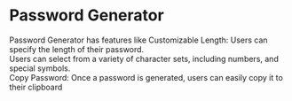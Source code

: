 # Password Generator

Password Generator has features like Customizable Length:
Users can specify the length of their password.<br>
Users can select from a variety of character sets, including
numbers, and special symbols.<br>
Copy Password: Once a password is generated, users can easily
copy it to their clipboard

